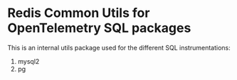 # Redis Common Utils for OpenTelemetry SQL packages

This is an internal utils package used for the different SQL instrumentations:

1. mysql2
2. pg
